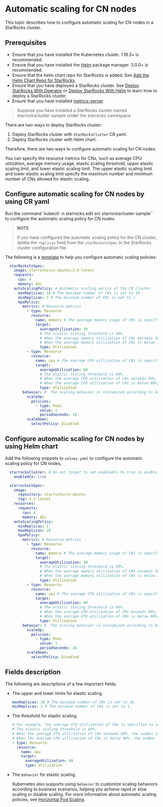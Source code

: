 # Automatic scaling for CN nodes

This topic describes how to configure automatic scaling for CN nodes in a StarRocks cluster.

## Prerequisites

- Ensure that you have installed the Kubernetes cluster. 1.18.3+ is recommended.
- Ensure that you have installed the [Helm](https://helm.sh/) package manager. 3.0.0+ is recommended.
- Ensure that the helm chart repo for StarRocks is added.
  See [Add the Helm Chart Repo for StarRocks](./add_helm_repo_howto.md).
- Ensure that you have deployed a StarRocks cluster.
  See [Deploy StarRocks With Operator](./deploy_starrocks_with_operator_howto.md)
  or [Deploy StarRocks With Helm](./deploy_starrocks_with_helm_howto.md)
  to learn how to deploy a StarRocks cluster.
- Ensure that you have installed [metrics-server](https://github.com/kubernetes-sigs/metrics-server).

> Suppose you have installed a StarRocks cluster named starrockscluster-sample under the starrocks namespace

There are two ways to deploy StarRocks cluster:

1. Deploy StarRocks cluster with `StarRocksCluster` CR yaml.
2. Deploy StarRocks cluster with Helm chart.

Therefore, there are two ways to configure automatic scaling for CN nodes.

You can specify the resource metrics for CNs, such as average CPU utilization, average memory
usage, elastic scaling threshold, upper elastic scaling limit, and lower elastic scaling limit. The upper elastic
scaling limit and lower elastic scaling limit specify the maximum number and minimum number of CNs allowed for elastic
scaling.

## Configure automatic scaling for CN nodes by using CR yaml

Run the command `kubectl -n starrocks edit src starrockscluster-sample`` to configure the automatic scaling policy for
CN nodes.

> **NOTE**
>
> If you have configured the automatic scaling policy for the CN cluster, delete the `replicas` field from the
> `starRocksCnSpec` in the StarRocks cluster configuration file.

The following is a [template](../examples/starrocks/deploy_a_starrocks_cluster_with_cn.yaml) to help you configure
automatic scaling policies:

```YAML
  starRocksCnSpec:
    image: starrocks/cn-ubuntu:3.0-latest
    requests:
      cpu: 4
      memory: 4Gi
    autoScalingPolicy: # Automatic scaling policy of the CN cluster.
      maxReplicas: 10 # The maximum number of CNs is set to 10.
      minReplicas: 1 # The minimum number of CNs is set to 1.
      hpaPolicy:
        metrics: # Resource metrics
          - type: Resource
            resource:
              name: memory # The average memory usage of CNs is specified as a resource metric.
              target:
                averageUtilization: 30
                # The elastic scaling threshold is 30%.
                # When the average memory utilization of CNs exceeds 30%, the number of CNs increases for scale-out.
                # When the average memory utilization of CNs is below 30%, the number of CNs decreases for scale-in.
                type: Utilization
          - type: Resource
            resource:
              name: cpu # The average CPU utilization of CNs is specified as a resource metric.
              target:
                averageUtilization: 60
                # The elastic scaling threshold is 60%.
                # When the average CPU utilization of CNs exceeds 60%, the number of CNs increases for scale-out.
                # When the average CPU utilization of CNs is below 60%, the number of CNs decreases for scale-in.
                type: Utilization
        behavior: #  The scaling behavior is customized according to business scenarios, helping you achieve rapid or slow scaling or disable scaling.
          scaleUp:
            policies:
              - type: Pods
                value: 1
                periodSeconds: 10
          scaleDown:
            selectPolicy: Disabled
```

## Configure automatic scaling for CN nodes by using Helm chart

Add the following snippets to `values.yaml` to configure the automatic scaling policy for CN nodes,

```YAML
  starrocksCluster: # do not forget to set enabledCn to true to enable deployment of CNs.
    enabledCn: true

  starrocksCnSpec:
    image:
      repository: starrocks/cn-ubuntu
      tag: 3.2-latest
    resources:
      requests:
        cpu: 4
        memory: 4Gi
    autoScalingPolicy:
      minReplicas: 1
      maxReplicas: 10
      hpaPolicy:
        metrics: # Resource metrics
          - type: Resource
            resource:
              name: memory # The average memory usage of CNs is specified as a resource metric.
              target:
                averageUtilization: 30
                # The elastic scaling threshold is 30%.
                # When the average memory utilization of CNs exceeds 30%, the number of CNs increases for scale-out.
                # When the average memory utilization of CNs is below 30%, the number of CNs decreases for scale-in.
                type: Utilization
          - type: Resource
            resource:
              name: cpu # The average CPU utilization of CNs is specified as a resource metric.
              target:
                averageUtilization: 60
                # The elastic scaling threshold is 60%.
                # When the average CPU utilization of CNs exceeds 60%, the number of CNs increases for scale-out.
                # When the average CPU utilization of CNs is below 60%, the number of CNs decreases for scale-in.
                type: Utilization
        behavior: #  The scaling behavior is customized according to business scenarios, helping you achieve rapid or slow scaling or disable scaling.
          scaleUp:
            policies:
              - type: Pods
                value: 1
                periodSeconds: 10
          scaleDown:
            selectPolicy: Disabled
```

## Fields description

The following are descriptions of a few important fields:

- The upper and lower limits for elastic scaling.

  ```YAML
  maxReplicas: 10 # The maximum number of CNs is set to 10.
  minReplicas: 1 # The minimum number of CNs is set to 1.
  ```

- The threshold for elastic scaling.

  ```YAML
  # For example, the average CPU utilization of CNs is specified as a resource metric.
  # The elastic scaling threshold is 60%.
  # When the average CPU utilization of CNs exceeds 60%, the number of CNs increases for scale-out.
  # When the average CPU utilization of CNs is below 60%, the number of CNs decreases for scale-in.
  - type: Resource
    resource:
      name: cpu
      target:
        averageUtilization: 60
        type: Utilization
  ```

- The `behavior` for elastic scaling.

  Kubernetes also supports using `behavior` to customize scaling behaviors according to business scenarios, helping you
  achieve rapid or slow scaling or disable scaling. For more information about automatic scaling policies,
  see [Horizontal Pod Scaling](https://kubernetes.io/docs/tasks/run-application/horizontal-pod-autoscale/).
